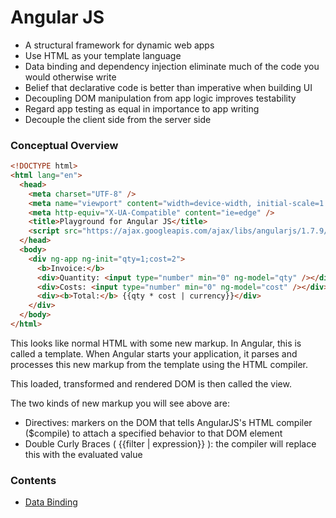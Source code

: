 # Angular JS

- A structural framework for dynamic web apps
- Use HTML as your template language
- Data binding and dependency injection eliminate much of the code you would otherwise write
- Belief that declarative code is better than imperative when building UI
- Decoupling DOM manipulation from app logic improves testability
- Regard app testing as equal in importance to app writing
- Decouple the client side from the server side

### Conceptual Overview

```html
<!DOCTYPE html>
<html lang="en">
  <head>
    <meta charset="UTF-8" />
    <meta name="viewport" content="width=device-width, initial-scale=1.0" />
    <meta http-equiv="X-UA-Compatible" content="ie=edge" />
    <title>Playground for Angular JS</title>
    <script src="https://ajax.googleapis.com/ajax/libs/angularjs/1.7.9/angular.min.js"></script>
  </head>
  <body>
    <div ng-app ng-init="qty=1;cost=2">
      <b>Invoice:</b>
      <div>Quantity: <input type="number" min="0" ng-model="qty" /></div>
      <div>Costs: <input type="number" min="0" ng-model="cost" /></div>
      <div><b>Total:</b> {{qty * cost | currency}}</div>
    </div>
  </body>
</html>
```

This looks like normal HTML with some new markup. In Angular, this is called a template. When Angular starts your application, it parses and processes this new markup from the template using the HTML compiler.

This loaded, transformed and rendered DOM is then called the view.

The two kinds of new markup you will see above are:

- Directives: markers on the DOM that tells AngularJS's HTML compiler (\$compile) to attach a specified behavior to that DOM element
- Double Curly Braces ( {{filter | expression}} ): the compiler will replace this with the evaluated value

### Contents

- [Data Binding](https://github.com/ashwanth1109/aegis-of-athena/blob/master/front-end/angular-js/DATA-BINDING.md)
